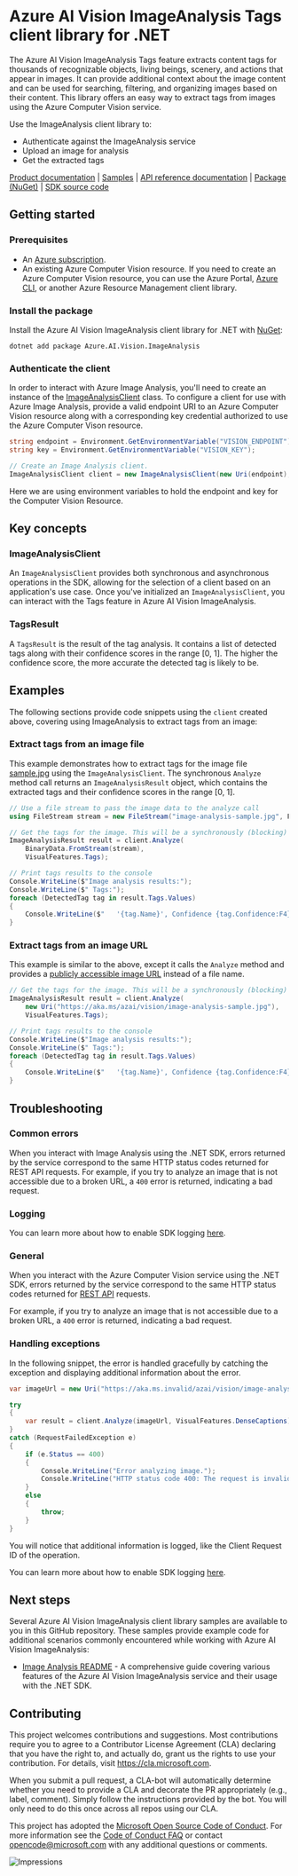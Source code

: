 
# Azure AI Vision ImageAnalysis Tags client library for .NET

The Azure AI Vision ImageAnalysis Tags feature extracts content tags for thousands of recognizable objects, living beings, scenery, and actions that appear in images. It can provide additional context about the image content and can be used for searching, filtering, and organizing images based on their content. This library offers an easy way to extract tags from images using the Azure Computer Vision service.

Use the ImageAnalysis client library to:

- Authenticate against the ImageAnalysis service
- Upload an image for analysis
- Get the extracted tags

[Product documentation][image_analysis_overview] | [Samples](https://github.com/Azure/azure-sdk-for-net/blob/main/sdk/vision/Azure.AI.Vision.ImageAnalysis/samples) | [API reference documentation](https://docs.microsoft.com/dotnet/api/azure.ai.vision.imageanalysis) | [Package (NuGet)](https://www.nuget.org/packages/Azure.AI.Vision.ImageAnalysis/) | [SDK source code](https://github.com/Azure/azure-sdk-for-net/tree/main/sdk/vision/Azure.AI.Vision.ImageAnalysis)

## Getting started

### Prerequisites

* An [Azure subscription][azure_sub].
* An existing Azure Computer Vision resource. If you need to create an Azure Computer Vision resource, you can use the Azure Portal, [Azure CLI][azure_cli], or another Azure Resource Management client library.

### Install the package

Install the Azure AI Vision ImageAnalysis client library for .NET with [NuGet][nuget]:

```dotnetcli
dotnet add package Azure.AI.Vision.ImageAnalysis
```
### Authenticate the client

In order to interact with Azure Image Analysis, you'll need to create an instance of the [ImageAnalysisClient][imageanalysis_client_class]
class. To configure a client for use with Azure Image Analysis, provide a valid endpoint URI to an Azure Computer Vision resource
along with a corresponding key credential authorized to use the Azure Computer Vison resource.

```C# Snippet:ImageAnalysisAuth
string endpoint = Environment.GetEnvironmentVariable("VISION_ENDPOINT");
string key = Environment.GetEnvironmentVariable("VISION_KEY");

// Create an Image Analysis client.
ImageAnalysisClient client = new ImageAnalysisClient(new Uri(endpoint), new AzureKeyCredential(key));
```

Here we are using environment variables to hold the endpoint and key for the Computer Vision Resource.

## Key concepts

### ImageAnalysisClient

An `ImageAnalysisClient` provides both synchronous and asynchronous operations in the SDK, allowing for the selection of a client based on an application's use case. Once you've initialized an `ImageAnalysisClient`, you can interact with the Tags feature in Azure AI Vision ImageAnalysis.

### TagsResult

A `TagsResult` is the result of the tag analysis. It contains a list of detected tags along with their confidence scores in the range [0, 1]. The higher the confidence score, the more accurate the detected tag is likely to be.

## Examples

The following sections provide code snippets using the `client` created above, covering using ImageAnalysis to extract tags from an image:

### Extract tags from an image file

This example demonstrates how to extract tags for the image file [sample.jpg](https://aka.ms/azai/vision/image-analysis-sample.jpg) using the `ImageAnalysisClient`. The synchronous `Analyze` method call returns an `ImageAnalysisResult` object, which contains the extracted tags and their confidence scores in the range [0, 1].

```C# Snippet:ImageAnalysisTagsFromFile
// Use a file stream to pass the image data to the analyze call
using FileStream stream = new FileStream("image-analysis-sample.jpg", FileMode.Open);

// Get the tags for the image. This will be a synchronously (blocking) call.
ImageAnalysisResult result = client.Analyze(
    BinaryData.FromStream(stream),
    VisualFeatures.Tags);

// Print tags results to the console
Console.WriteLine($"Image analysis results:");
Console.WriteLine($" Tags:");
foreach (DetectedTag tag in result.Tags.Values)
{
    Console.WriteLine($"   '{tag.Name}', Confidence {tag.Confidence:F4}");
}
```

### Extract tags from an image URL

This example is similar to the above, except it calls the `Analyze` method and provides a [publicly accessible image URL](https://aka.ms/azai/vision/image-analysis-sample.jpg) instead of a file name.

```C# Snippet:ImageAnalysisTagsFromUrl
// Get the tags for the image. This will be a synchronously (blocking) call.
ImageAnalysisResult result = client.Analyze(
    new Uri("https://aka.ms/azai/vision/image-analysis-sample.jpg"),
    VisualFeatures.Tags);

// Print tags results to the console
Console.WriteLine($"Image analysis results:");
Console.WriteLine($" Tags:");
foreach (DetectedTag tag in result.Tags.Values)
{
    Console.WriteLine($"   '{tag.Name}', Confidence {tag.Confidence:F4}");
}
```

## Troubleshooting
### Common errors
When you interact with Image Analysis using the .NET SDK, errors returned by the service correspond to the same HTTP status codes returned for REST API requests. For example, if you try to analyze an image that is not accessible due to a broken URL, a `400` error is returned, indicating a bad request.

### Logging
You can learn more about how to enable SDK logging [here](https://learn.microsoft.com/dotnet/azure/sdk/logging).

### General

When you interact with the Azure Computer Vision service using the .NET SDK, errors returned by the service correspond to the same HTTP status codes returned for [REST API][keyvault_rest] requests.

For example, if you try to analyze an image that is not accessible due to a broken URL, a `400` error is returned, indicating a bad request.

### Handling exceptions

In the following snippet, the error is handled gracefully by catching the exception and displaying additional information about the error.

```C# Snippet:ImageAnalysisTagsException
var imageUrl = new Uri("https://aka.ms.invalid/azai/vision/image-analysis-sample.jpg");

try
{
    var result = client.Analyze(imageUrl, VisualFeatures.DenseCaptions);
}
catch (RequestFailedException e)
{
    if (e.Status == 400)
    {
        Console.WriteLine("Error analyzing image.");
        Console.WriteLine("HTTP status code 400: The request is invalid or malformed.");
    }
    else
    {
        throw;
    }
}
```

You will notice that additional information is logged, like the Client Request ID of the operation.

You can learn more about how to enable SDK logging [here](https://learn.microsoft.com/dotnet/azure/sdk/logging).

## Next steps

Several Azure AI Vision ImageAnalysis client library samples are available to you in this GitHub repository. These samples provide example code for additional scenarios commonly encountered while working with Azure AI Vision ImageAnalysis:

* [Image Analysis README][image_analysis_readme] - A comprehensive guide covering various features of the Azure AI Vision ImageAnalysis service and their usage with the .NET SDK.

## Contributing

This project welcomes contributions and suggestions. Most contributions require you to agree to a Contributor License Agreement (CLA) declaring that you have the right to, and actually do, grant us the rights to use your contribution. For details, visit https://cla.microsoft.com.

When you submit a pull request, a CLA-bot will automatically determine whether you need to provide a CLA and decorate the PR appropriately (e.g., label, comment). Simply follow the instructions provided by the bot. You will only need to do this once across all repos using our CLA.

This project has adopted the [Microsoft Open Source Code of Conduct](https://opensource.microsoft.com/codeofconduct/). For more information see the [Code of Conduct FAQ](https://opensource.microsoft.com/codeofconduct/faq/) or contact [opencode@microsoft.com](mailto:opencode@microsoft.com) with any additional questions or comments.

![Impressions](https://azure-sdk-impressions.azurewebsites.net/api/impressions/azure-sdk-for-net%2Fsdk%2Fvision%2FAzure.AI.Vision.ImageAnalysis%2FREADME.png)

<!-- LINKS -->
[image_analysis_overview]: https://learn.microsoft.com/azure/ai-services/computer-vision/overview-image-analysis?tabs=4-0
[azure_sub]: https://azure.microsoft.com/free/dotnet/
[azure_cli]: https://learn.microsoft.com/cli/azure
[DefaultAzureCredential]: https://github.com/Azure/azure-sdk-for-net/blob/main/sdk/identity/Azure.Identity/README.md#defaultazurecredential
[azure_identity]: https://github.com/Azure/azure-sdk-for-net/tree/main/sdk/identity/Azure.Identity
[image_analysis_readme]: https://github.com/Azure/azure-sdk-for-net/blob/main/sdk/vision/Azure.AI.Vision.ImageAnalysis/README.md
[imageanalysis_client_class]: https://github.com/Azure/azure-sdk-for-net/blob/main/sdk/vision/Azure.AI.Vision.ImageAnalysis/src/Generated/ImageAnalysisClient.cs
[nuget]: https://www.nuget.org/
[keyvault_rest]: https://learn.microsoft.com/rest/api/keyvault/